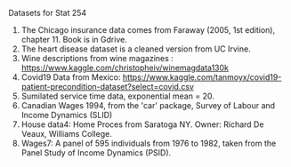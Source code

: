 Datasets for Stat 254

1. The Chicago insurance data comes from Faraway (2005, 1st edition), chapter 11. Book is in Gdrive.
2. The heart disease dataset is a cleaned version from UC Irvine.
3. Wine descriptions from wine magazines : https://www.kaggle.com/christopheiv/winemagdata130k
4. Covid19 Data from Mexico: https://www.kaggle.com/tanmoyx/covid19-patient-precondition-dataset?select=covid.csv
5. Sumilated service time data, exponential mean = 20.
6. Canadian Wages 1994, from the 'car' package, Survey of Labour and Income Dynamics (SLID)
7. House data4: Home Proces from Saratoga NY.  Owner: Richard De Veaux, Williams College.  
8. Wages7:  A panel of 595 individuals from 1976 to 1982, taken from the Panel Study of Income Dynamics (PSID).

